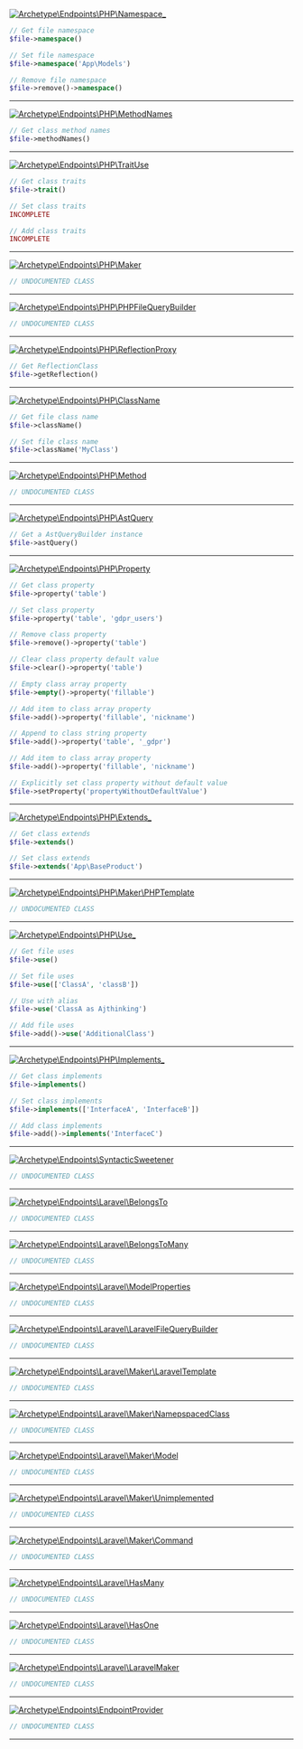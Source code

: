<a href='https://github.com/ajthinking/archetype/blob/master/src/Endpoints/PHP/Namespace_.php'>![Archetype\Endpoints\PHP\Namespace_](https://img.shields.io/badge/-Archetype\Endpoints\PHP\Namespace_-blue)</a>
```php
// Get file namespace
$file->namespace()

// Set file namespace
$file->namespace('App\Models')

// Remove file namespace
$file->remove()->namespace()
```
<hr>

<a href='https://github.com/ajthinking/archetype/blob/master/src/Endpoints/PHP/MethodNames.php'>![Archetype\Endpoints\PHP\MethodNames](https://img.shields.io/badge/-Archetype\Endpoints\PHP\MethodNames-blue)</a>
```php
// Get class method names
$file->methodNames()
```
<hr>

<a href='https://github.com/ajthinking/archetype/blob/master/src/Endpoints/PHP/TraitUse.php'>![Archetype\Endpoints\PHP\TraitUse](https://img.shields.io/badge/-Archetype\Endpoints\PHP\TraitUse-blue)</a>
```php
// Get class traits
$file->trait()

// Set class traits
INCOMPLETE

// Add class traits
INCOMPLETE
```
<hr>

<a href='https://github.com/ajthinking/archetype/blob/master/src/Endpoints/PHP/Maker.php'>![Archetype\Endpoints\PHP\Maker](https://img.shields.io/badge/-Archetype\Endpoints\PHP\Maker-blue)</a>
```php
// UNDOCUMENTED CLASS
```
<hr>

<a href='https://github.com/ajthinking/archetype/blob/master/src/Endpoints/PHP/PHPFileQueryBuilder.php'>![Archetype\Endpoints\PHP\PHPFileQueryBuilder](https://img.shields.io/badge/-Archetype\Endpoints\PHP\PHPFileQueryBuilder-blue)</a>
```php
// UNDOCUMENTED CLASS
```
<hr>

<a href='https://github.com/ajthinking/archetype/blob/master/src/Endpoints/PHP/ReflectionProxy.php'>![Archetype\Endpoints\PHP\ReflectionProxy](https://img.shields.io/badge/-Archetype\Endpoints\PHP\ReflectionProxy-blue)</a>
```php
// Get ReflectionClass
$file->getReflection()
```
<hr>

<a href='https://github.com/ajthinking/archetype/blob/master/src/Endpoints/PHP/ClassName.php'>![Archetype\Endpoints\PHP\ClassName](https://img.shields.io/badge/-Archetype\Endpoints\PHP\ClassName-blue)</a>
```php
// Get file class name
$file->className()

// Set file class name
$file->className('MyClass')
```
<hr>

<a href='https://github.com/ajthinking/archetype/blob/master/src/Endpoints/PHP/Method.php'>![Archetype\Endpoints\PHP\Method](https://img.shields.io/badge/-Archetype\Endpoints\PHP\Method-blue)</a>
```php
// UNDOCUMENTED CLASS
```
<hr>

<a href='https://github.com/ajthinking/archetype/blob/master/src/Endpoints/PHP/AstQuery.php'>![Archetype\Endpoints\PHP\AstQuery](https://img.shields.io/badge/-Archetype\Endpoints\PHP\AstQuery-blue)</a>
```php
// Get a AstQueryBuilder instance
$file->astQuery()
```
<hr>

<a href='https://github.com/ajthinking/archetype/blob/master/src/Endpoints/PHP/Property.php'>![Archetype\Endpoints\PHP\Property](https://img.shields.io/badge/-Archetype\Endpoints\PHP\Property-blue)</a>
```php
// Get class property
$file->property('table')

// Set class property
$file->property('table', 'gdpr_users')

// Remove class property
$file->remove()->property('table')

// Clear class property default value
$file->clear()->property('table')

// Empty class array property
$file->empty()->property('fillable')

// Add item to class array property
$file->add()->property('fillable', 'nickname')

// Append to class string property
$file->add()->property('table', '_gdpr')

// Add item to class array property
$file->add()->property('fillable', 'nickname')

// Explicitly set class property without default value
$file->setProperty('propertyWithoutDefaultValue')
```
<hr>

<a href='https://github.com/ajthinking/archetype/blob/master/src/Endpoints/PHP/Extends_.php'>![Archetype\Endpoints\PHP\Extends_](https://img.shields.io/badge/-Archetype\Endpoints\PHP\Extends_-blue)</a>
```php
// Get class extends
$file->extends()

// Set class extends
$file->extends('App\BaseProduct')
```
<hr>

<a href='https://github.com/ajthinking/archetype/blob/master/src/Endpoints/PHP/Maker/PHPTemplate.php'>![Archetype\Endpoints\PHP\Maker\PHPTemplate](https://img.shields.io/badge/-Archetype\Endpoints\PHP\Maker\PHPTemplate-blue)</a>
```php
// UNDOCUMENTED CLASS
```
<hr>

<a href='https://github.com/ajthinking/archetype/blob/master/src/Endpoints/PHP/Use_.php'>![Archetype\Endpoints\PHP\Use_](https://img.shields.io/badge/-Archetype\Endpoints\PHP\Use_-blue)</a>
```php
// Get file uses
$file->use()

// Set file uses
$file->use(['ClassA', 'classB'])

// Use with alias
$file->use('ClassA as Ajthinking')

// Add file uses
$file->add()->use('AdditionalClass')
```
<hr>

<a href='https://github.com/ajthinking/archetype/blob/master/src/Endpoints/PHP/Implements_.php'>![Archetype\Endpoints\PHP\Implements_](https://img.shields.io/badge/-Archetype\Endpoints\PHP\Implements_-blue)</a>
```php
// Get class implements
$file->implements()

// Set class implements
$file->implements(['InterfaceA', 'InterfaceB'])

// Add class implements
$file->add()->implements('InterfaceC')
```
<hr>

<a href='https://github.com/ajthinking/archetype/blob/master/src/Endpoints/SyntacticSweetener.php'>![Archetype\Endpoints\SyntacticSweetener](https://img.shields.io/badge/-Archetype\Endpoints\SyntacticSweetener-blue)</a>
```php
// UNDOCUMENTED CLASS
```
<hr>

<a href='https://github.com/ajthinking/archetype/blob/master/src/Endpoints/Laravel/BelongsTo.php'>![Archetype\Endpoints\Laravel\BelongsTo](https://img.shields.io/badge/-Archetype\Endpoints\Laravel\BelongsTo-blue)</a>
```php
// UNDOCUMENTED CLASS
```
<hr>

<a href='https://github.com/ajthinking/archetype/blob/master/src/Endpoints/Laravel/BelongsToMany.php'>![Archetype\Endpoints\Laravel\BelongsToMany](https://img.shields.io/badge/-Archetype\Endpoints\Laravel\BelongsToMany-blue)</a>
```php
// UNDOCUMENTED CLASS
```
<hr>

<a href='https://github.com/ajthinking/archetype/blob/master/src/Endpoints/Laravel/ModelProperties.php'>![Archetype\Endpoints\Laravel\ModelProperties](https://img.shields.io/badge/-Archetype\Endpoints\Laravel\ModelProperties-blue)</a>
```php
// UNDOCUMENTED CLASS
```
<hr>

<a href='https://github.com/ajthinking/archetype/blob/master/src/Endpoints/Laravel/LaravelFileQueryBuilder.php'>![Archetype\Endpoints\Laravel\LaravelFileQueryBuilder](https://img.shields.io/badge/-Archetype\Endpoints\Laravel\LaravelFileQueryBuilder-blue)</a>
```php
// UNDOCUMENTED CLASS
```
<hr>

<a href='https://github.com/ajthinking/archetype/blob/master/src/Endpoints/Laravel/Maker/LaravelTemplate.php'>![Archetype\Endpoints\Laravel\Maker\LaravelTemplate](https://img.shields.io/badge/-Archetype\Endpoints\Laravel\Maker\LaravelTemplate-blue)</a>
```php
// UNDOCUMENTED CLASS
```
<hr>

<a href='https://github.com/ajthinking/archetype/blob/master/src/Endpoints/Laravel/Maker/NamepspacedClass.php'>![Archetype\Endpoints\Laravel\Maker\NamepspacedClass](https://img.shields.io/badge/-Archetype\Endpoints\Laravel\Maker\NamepspacedClass-blue)</a>
```php
// UNDOCUMENTED CLASS
```
<hr>

<a href='https://github.com/ajthinking/archetype/blob/master/src/Endpoints/Laravel/Maker/Model.php'>![Archetype\Endpoints\Laravel\Maker\Model](https://img.shields.io/badge/-Archetype\Endpoints\Laravel\Maker\Model-blue)</a>
```php
// UNDOCUMENTED CLASS
```
<hr>

<a href='https://github.com/ajthinking/archetype/blob/master/src/Endpoints/Laravel/Maker/Unimplemented.php'>![Archetype\Endpoints\Laravel\Maker\Unimplemented](https://img.shields.io/badge/-Archetype\Endpoints\Laravel\Maker\Unimplemented-blue)</a>
```php
// UNDOCUMENTED CLASS
```
<hr>

<a href='https://github.com/ajthinking/archetype/blob/master/src/Endpoints/Laravel/Maker/Command.php'>![Archetype\Endpoints\Laravel\Maker\Command](https://img.shields.io/badge/-Archetype\Endpoints\Laravel\Maker\Command-blue)</a>
```php
// UNDOCUMENTED CLASS
```
<hr>

<a href='https://github.com/ajthinking/archetype/blob/master/src/Endpoints/Laravel/HasMany.php'>![Archetype\Endpoints\Laravel\HasMany](https://img.shields.io/badge/-Archetype\Endpoints\Laravel\HasMany-blue)</a>
```php
// UNDOCUMENTED CLASS
```
<hr>

<a href='https://github.com/ajthinking/archetype/blob/master/src/Endpoints/Laravel/HasOne.php'>![Archetype\Endpoints\Laravel\HasOne](https://img.shields.io/badge/-Archetype\Endpoints\Laravel\HasOne-blue)</a>
```php
// UNDOCUMENTED CLASS
```
<hr>

<a href='https://github.com/ajthinking/archetype/blob/master/src/Endpoints/Laravel/LaravelMaker.php'>![Archetype\Endpoints\Laravel\LaravelMaker](https://img.shields.io/badge/-Archetype\Endpoints\Laravel\LaravelMaker-blue)</a>
```php
// UNDOCUMENTED CLASS
```
<hr>

<a href='https://github.com/ajthinking/archetype/blob/master/src/Endpoints/EndpointProvider.php'>![Archetype\Endpoints\EndpointProvider](https://img.shields.io/badge/-Archetype\Endpoints\EndpointProvider-blue)</a>
```php
// UNDOCUMENTED CLASS
```
<hr>
